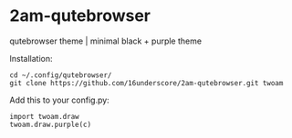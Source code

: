 # 2am-qutebrowser
qutebrowser theme | minimal black + purple theme

Installation:
```
cd ~/.config/qutebrowser/
git clone https://github.com/16underscore/2am-qutebrowser.git twoam
```

Add this to your config.py:
```
import twoam.draw       
twoam.draw.purple(c)
```

